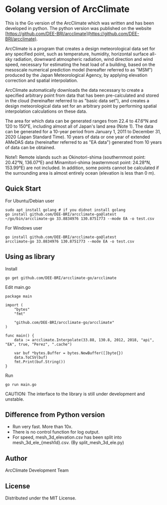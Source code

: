 # Golang version of ArcClimate

This is the Go version of the ArcClimate which was written and has been developed in python. The python version was published on the website [https://github.com/DEE-BRI/arcclimate](https://github.com/DEE-BRI/arcclimate).

ArcClimate is a program that creates a design meteorological data set for any specified point, such as temperature, humidity, horizontal surface all-sky radiation, downward atmospheric radiation, wind direction and wind speed, necessary for estimating the heat load of a building, based on the mesoscale numerical prediction model (hereafter referred to as "MSM") produced by the Japan Meteorological Agency, by applying elevation correction and spatial interpolation.

ArcClimate automatically downloads the data necessary to create a specified arbitrary point from data that has been pre-calculated and stored in the cloud (hereinafter referred to as "basic data set"), and creates a design meteorological data set for an arbitrary point by performing spatial interpolation calculations on these data.

The area for which data can be generated ranges from 22.4 to 47.6°N and 120 to 150°E, including almost all of Japan's land area (Note 1). The data can be generated for a 10-year period from January 1, 2011 to December 31, 2020 (Japan Standard Time). 10 years of data or one year of extended AMeDAS data (hereinafter referred to as "EA data") generated from 10 years of data can be obtained.

Note1: Remote islands such as Okinotori-shima (southernmost point: 20.42°N, 136.07°E) and Minamitori-shima (easternmost point: 24.28°N, 153.99°E) are not included. In addition, some points cannot be calculated if the surrounding area is almost entirely ocean (elevation is less than 0 m).

## Quick Start


For Ubuntu/Debian user
```
sudo apt install golang # if you didnot install golang
go install github.com/DEE-BRI/arcclimate-go@latest
~/go/bin/arcclimate-go 33.8834976 130.8751773 --mode EA -o test.csv
```

For Windows user
```
go install github.com/DEE-BRI/arcclimate-go@latest
arcclimate-go 33.8834976 130.8751773 --mode EA -o test.csv
```

## Using as library

Install
```
go get github.com/DEE-BRI/arcclimate-go/arcclimate
```

Edit main.go
```
package main

import (
	"bytes"
	"fmt"

	"github.com/DEE-BRI/arcclimate-go/arcclimate"
)

func main() {
	data := arcclimate.Interpolate(33.88, 130.8, 2012, 2018, "api", "EA", true, "Perez", ".cache")

	var buf *bytes.Buffer = bytes.NewBuffer([]byte{})
	data.ToCSV(buf)
	fmt.Print(buf.String())
}
```

Run
```
go run main.go
```

CAUTION: The interface to the library is still under development and unstable.

## Difference from Python version

* Run very fast. More than 10x.
* There is no control function for log output.
* For speed, mesh_3d_elevation.csv has been split into mesh_3d_ele_{mesh1d}.csv. (By split_mesh_3d_ele.py)

## Author

ArcClimate Development Team

## License

Distributed under the MIT License.

